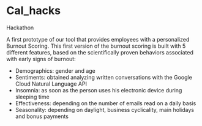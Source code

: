 # Cal_hacks
 Hackathon


A first prototype of our tool that provides employees with a personalized Burnout Scoring. 
This first version of the burnout scoring is built with 5 different features, based on the scientifically proven behaviors associated with early signs of burnout: 

- Demographics: gender and age
- Sentiments: obtained analyzing written conversations with the Google Cloud Natural Language API
- Insomnia: as soon as the person uses his electronic device during sleeping time
- Effectiveness: depending on the number of emails read on a daily basis
- Seasonality: depending on daylight, business cyclicality, main holidays and bonus payments
